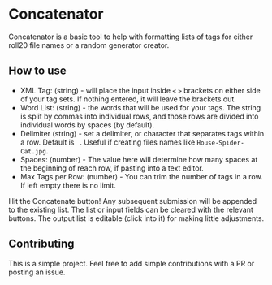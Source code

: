 # Concatenator

Concatenator is a basic tool to help with formatting lists of tags for either roll20 file names or a random generator creator.

## How to use

- XML Tag: (string) - will place the input inside `<` `>` brackets on either side of your tag sets.  If nothing entered, it will leave the brackets out.
- Word List: (string) - the words that will be used for your tags.  The string is split by commas into individual rows, and those rows are divided into individual words by spaces (by default).
- Delimiter (string) - set a delimiter, or character that separates tags within a row.  Default is ` `.  Useful if creating files names like `House-Spider-Cat.jpg`.
- Spaces: (number) - The value here will determine how many spaces at the beginning of reach row, if pasting into a text editor.
- Max Tags per Row: (number) - You can trim the number of tags in a row.  If left empty there is no limit.

Hit the Concatenate button!  Any subsequent submission will be appended to the existing list.  The list or input fields can be cleared with the relevant buttons.  The output list is editable (click into it) for making little adjustments.

## Contributing

This is a simple project.  Feel free to add simple contributions with a PR or posting an issue.